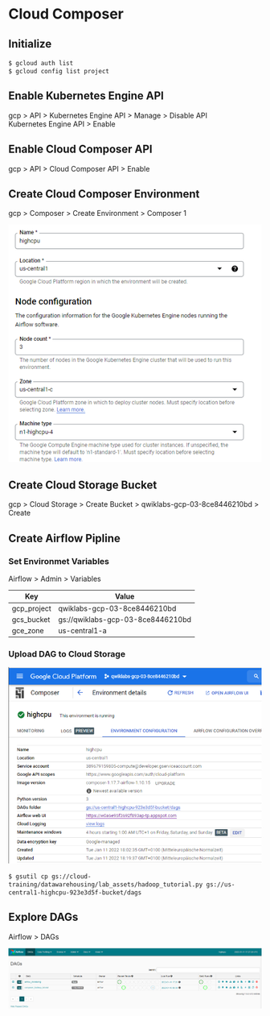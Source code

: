 # Cloud Composer

## Initialize

    $ gcloud auth list
    $ gcloud config list project
    
## Enable Kubernetes Engine API

gcp > API > Kubernetes Engine API > Manage > Disable API  
Kubernetes Engine API > Enable  

## Enable Cloud Composer API

gcp > API > Cloud Composer API > Enable  

## Create Cloud Composer Environment

gcp > Composer > Create Environment > Composer 1  

![HighCPU](../../../img/gcp_cloudcomposer_8.png)

## Create Cloud Storage Bucket

gcp > Cloud Storage > Create Bucket > qwiklabs-gcp-03-8ce8446210bd > Create  

## Create Airflow Pipline

### Set Environmet Variables

Airflow > Admin > Variables  

|Key|Value|
|-|-|
|gcp_project|qwiklabs-gcp-03-8ce8446210bd|
|gcs_bucket|gs://qwiklabs-gcp-03-8ce8446210bd|
|gce_zone|us-central1-a|

### Upload DAG to Cloud Storage

![DAG Path](../../../img/gcp_cloudcomposer_9.png)

    $ gsutil cp gs://cloud-training/datawarehousing/lab_assets/hadoop_tutorial.py gs://us-central1-highcpu-923e3d5f-bucket/dags
    
## Explore DAGs

Airflow > DAGs  

![DAGs](../../../img/gcp_cloudcomposer_10.png)  
